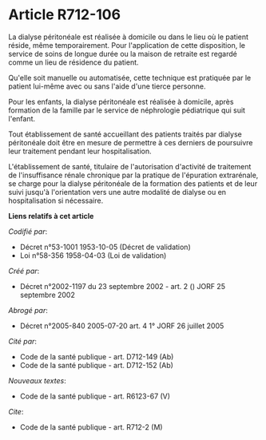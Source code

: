 # Article R712-106

La dialyse péritonéale est réalisée à domicile ou dans le lieu où le patient réside, même temporairement. Pour l'application
de cette disposition, le service de soins de longue durée ou la maison de retraite est regardé comme un lieu de résidence du
patient.

Qu'elle soit manuelle ou automatisée, cette technique est pratiquée par le patient lui-même avec ou sans l'aide d'une tierce
personne.

Pour les enfants, la dialyse péritonéale est réalisée à domicile, après formation de la famille par le service de néphrologie
pédiatrique qui suit l'enfant.

Tout établissement de santé accueillant des patients traités par dialyse péritonéale doit être en mesure de permettre à ces
derniers de poursuivre leur traitement pendant leur hospitalisation.

L'établissement de santé, titulaire de l'autorisation d'activité de traitement de l'insuffisance rénale chronique par la
pratique de l'épuration extrarénale, se charge pour la dialyse péritonéale de la formation des patients et de leur suivi
jusqu'à l'orientation vers une autre modalité de dialyse ou en hospitalisation si nécessaire.

**Liens relatifs à cet article**

_Codifié par_:

  - Décret n°53-1001 1953-10-05 (Décret de validation)
  - Loi n°58-356 1958-04-03 (Loi de validation)

_Créé par_:

  - Décret n°2002-1197 du 23 septembre 2002 - art. 2 () JORF 25 septembre 2002

_Abrogé par_:

  - Décret n°2005-840 2005-07-20 art. 4 1° JORF 26 juillet 2005

_Cité par_:

  - Code de la santé publique - art. D712-149 (Ab)
  - Code de la santé publique - art. D712-152 (Ab)

_Nouveaux textes_:

  - Code de la santé publique - art. R6123-67 (V)

_Cite_:

  - Code de la santé publique - art. R712-2 (M)
